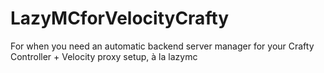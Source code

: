 # LazyMCforVelocityCrafty
For when you need an automatic backend server manager for your Crafty Controller + Velocity proxy setup, à la lazymc
